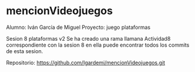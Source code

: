 # mencionVideojuegos
Alumno: Iván García de Miguel
Proyecto: juego plataformas

Sesion 8 plataformas v2
Se ha creado una rama llamana Actividad8 correspondiente con la sesion 8 
en ella puede encontrar todos los commits de esta sesion.

Repositorio:
https://github.com/Igardemi/mencionVideojuegos.git
